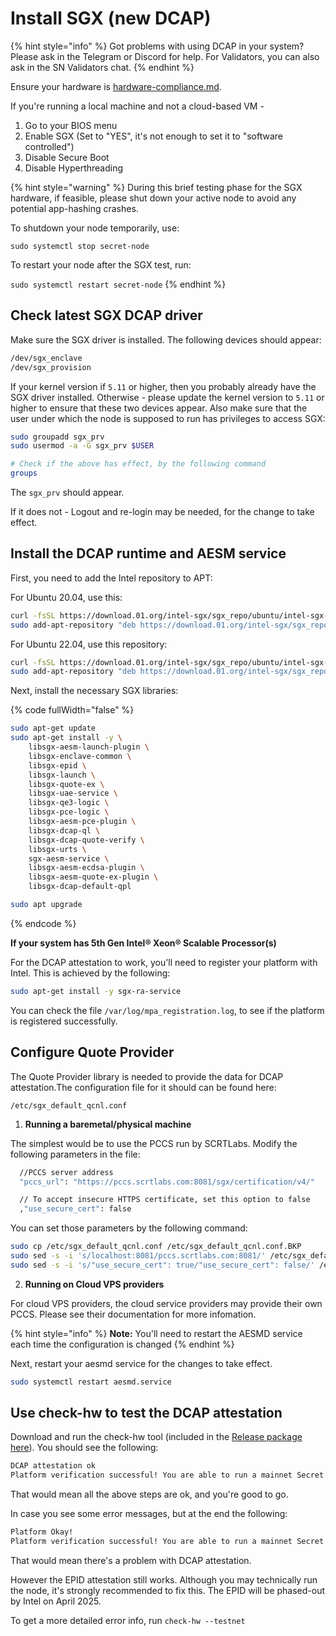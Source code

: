 # Install SGX (new DCAP)

{% hint style="info" %}
Got problems with using DCAP in your system? Please ask in the Telegram or Discord for help. For Validators, you can also ask in the SN Validators chat.
{% endhint %}

Ensure your hardware is [hardware-compliance.md](../hardware-setup/hardware-compliance.md "mention").

If you're running a local machine and not a cloud-based VM -

1. Go to your BIOS menu
2. Enable SGX (Set to "YES", it's not enough to set it to "software controlled")
3. Disable Secure Boot
4. Disable Hyperthreading

{% hint style="warning" %}
During this brief testing phase for the SGX hardware, if feasible, please shut down your active node to avoid any potential app-hashing crashes.

To shutdown your node temporarily, use:&#x20;

`sudo systemctl stop secret-node`&#x20;

To restart your node after the SGX test, run:&#x20;

`sudo systemctl restart secret-node`&#x20;
{% endhint %}

## Check latest SGX DCAP driver

Make sure the SGX driver is installed. The following devices should appear:

```bash
/dev/sgx_enclave
/dev/sgx_provision
```

If your kernel version if `5.11` or higher, then you probably already have the SGX driver installed. Otherwise - please update the kernel version to `5.11` or higher to ensure that these two devices appear. Also make sure that the user under which the node is supposed to run has privileges to access SGX:

```bash
sudo groupadd sgx_prv
sudo usermod -a -G sgx_prv $USER

# Check if the above has effect, by the following command
groups
```

The `sgx_prv` should appear.&#x20;

If it does not - Logout and re-login may be needed, for the change to take effect.

## Install the DCAP runtime and AESM service

First, you need to add the Intel repository to APT:

For Ubuntu 20.04, use this:&#x20;

```bash
curl -fsSL https://download.01.org/intel-sgx/sgx_repo/ubuntu/intel-sgx-deb.key | sudo apt-key add -
sudo add-apt-repository "deb https://download.01.org/intel-sgx/sgx_repo/ubuntu focal main"
```

For Ubuntu 22.04, use this repository:&#x20;

```bash
curl -fsSL https://download.01.org/intel-sgx/sgx_repo/ubuntu/intel-sgx-deb.key | sudo apt-key add -
sudo add-apt-repository "deb https://download.01.org/intel-sgx/sgx_repo/ubuntu jammy main"
```

Next, install the necessary SGX libraries:

{% code fullWidth="false" %}
```bash
sudo apt-get update
sudo apt-get install -y \
    libsgx-aesm-launch-plugin \
    libsgx-enclave-common \
    libsgx-epid \
    libsgx-launch \
    libsgx-quote-ex \
    libsgx-uae-service \
    libsgx-qe3-logic \
    libsgx-pce-logic \
    libsgx-aesm-pce-plugin \
    libsgx-dcap-ql \
    libsgx-dcap-quote-verify \
    libsgx-urts \
    sgx-aesm-service \
    libsgx-aesm-ecdsa-plugin \
    libsgx-aesm-quote-ex-plugin \
    libsgx-dcap-default-qpl	

sudo apt upgrade
```
{% endcode %}

**If your system has 5th Gen Intel® Xeon® Scalable Processor(s)**

For the DCAP attestation to work, you'll need to register your platform with Intel. This is achieved by the following:

```bash
sudo apt-get install -y sgx-ra-service
```

You can check the file `/var/log/mpa_registration.log`, to see if the platform is registered successfully.

## Configure Quote Provider

The Quote Provider library is needed to provide the data for DCAP attestation.The configuration file for it should can be found here:

`/etc/sgx_default_qcnl.conf`

1. **Running a baremetal/physical machine**

The simplest would be to use the PCCS run by SCRTLabs. Modify the following parameters in the file:

```bash
  //PCCS server address
  "pccs_url": "https://pccs.scrtlabs.com:8081/sgx/certification/v4/"

  // To accept insecure HTTPS certificate, set this option to false
  ,"use_secure_cert": false
```

You can set those parameters by the following command:

```bash
sudo cp /etc/sgx_default_qcnl.conf /etc/sgx_default_qcnl.conf.BKP
sudo sed -s -i 's/localhost:8081/pccs.scrtlabs.com:8081/' /etc/sgx_default_qcnl.conf
sudo sed -s -i 's/"use_secure_cert": true/"use_secure_cert": false/' /etc/sgx_default_qcnl.conf
```

2. **Running on Cloud VPS providers**&#x20;

For cloud VPS providers, the cloud service providers may provide their own PCCS. Please see their documentation for more infomation.

{% hint style="info" %}
**Note:** You'll need to restart the AESMD service each time the configuration is changed
{% endhint %}

Next, restart your aesmd service for the changes to take effect.

```bash
sudo systemctl restart aesmd.service
```

## Use check-hw to test the DCAP attestation

Download and run the check-hw tool (included in the [Release package here](https://github.com/scrtlabs/SecretNetwork/releases/tag/v1.13.0-rc.2)). You should see the following:

```bash
DCAP attestation ok
Platform verification successful! You are able to run a mainnet Secret node
```

That would mean all the above steps are ok, and you're good to go.

In case you see some error messages, but at the end the following:

```bash
Platform Okay!
Platform verification successful! You are able to run a mainnet Secret node
```

That would mean there's a problem with DCAP attestation.&#x20;

However the EPID attestation still works. Although you may technically run the node, it's strongly recommended to fix this. The EPID will be phased-out by Intel on April 2025.

To get a more detailed error info, run `check-hw --testnet`
